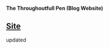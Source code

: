 #### The Throughoutfull Pen (Blog Website)

## [Site](https://thethroughtfulpen.vercel.app)

updated 
